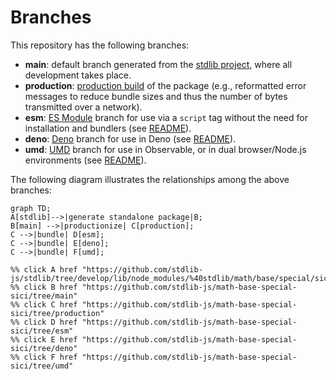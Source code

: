 <!--

@license Apache-2.0

Copyright (c) 2022 The Stdlib Authors.

Licensed under the Apache License, Version 2.0 (the "License");
you may not use this file except in compliance with the License.
You may obtain a copy of the License at

    http://www.apache.org/licenses/LICENSE-2.0

Unless required by applicable law or agreed to in writing, software
distributed under the License is distributed on an "AS IS" BASIS,
WITHOUT WARRANTIES OR CONDITIONS OF ANY KIND, either express or implied.
See the License for the specific language governing permissions and
limitations under the License.

-->

# Branches

This repository has the following branches:

-   **main**: default branch generated from the [stdlib project][stdlib-url], where all development takes place.
-   **production**: [production build][production-url] of the package (e.g., reformatted error messages to reduce bundle sizes and thus the number of bytes transmitted over a network).
-   **esm**: [ES Module][esm-url] branch for use via a `script` tag without the need for installation and bundlers (see [README][esm-readme]).
-   **deno**: [Deno][deno-url] branch for use in Deno (see [README][deno-readme]).
-   **umd**: [UMD][umd-url] branch for use in Observable, or in dual browser/Node.js environments (see [README][umd-readme]).

The following diagram illustrates the relationships among the above branches:

```mermaid
graph TD;
A[stdlib]-->|generate standalone package|B;
B[main] -->|productionize| C[production];
C -->|bundle| D[esm];
C -->|bundle| E[deno];
C -->|bundle| F[umd];

%% click A href "https://github.com/stdlib-js/stdlib/tree/develop/lib/node_modules/%40stdlib/math/base/special/sici"
%% click B href "https://github.com/stdlib-js/math-base-special-sici/tree/main"
%% click C href "https://github.com/stdlib-js/math-base-special-sici/tree/production"
%% click D href "https://github.com/stdlib-js/math-base-special-sici/tree/esm"
%% click E href "https://github.com/stdlib-js/math-base-special-sici/tree/deno"
%% click F href "https://github.com/stdlib-js/math-base-special-sici/tree/umd"
```

[stdlib-url]: https://github.com/stdlib-js/stdlib/tree/develop/lib/node_modules/%40stdlib/math/base/special/sici
[production-url]: https://github.com/stdlib-js/math-base-special-sici/tree/production
[deno-url]: https://github.com/stdlib-js/math-base-special-sici/tree/deno
[deno-readme]: https://github.com/stdlib-js/math-base-special-sici/blob/deno/README.md
[umd-url]: https://github.com/stdlib-js/math-base-special-sici/tree/umd
[umd-readme]: https://github.com/stdlib-js/math-base-special-sici/blob/umd/README.md
[esm-url]: https://github.com/stdlib-js/math-base-special-sici/tree/esm
[esm-readme]: https://github.com/stdlib-js/math-base-special-sici/blob/esm/README.md